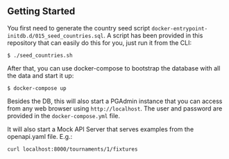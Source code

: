 ## Getting Started

You first need to generate the country seed script `docker-entrypoint-initdb.d/015_seed_countries.sql`. A script has been provided in this repository that can easily do this for you, just run it from the CLI:

```shell
$ ./seed_countries.sh
```

After that, you can use docker-compose to bootstrap the database with all the data and start it up:

```shell
$ docker-compose up
```

Besides the DB, this will also start a PGAdmin instance that you can access from any web browser using `http://localhost`. The user and password are provided in the `docker-compose.yml` file.

It will also start a Mock API Server that serves examples from the openapi.yaml file. E.g.:

```shell
curl localhost:8000/tournaments/1/fixtures
```

